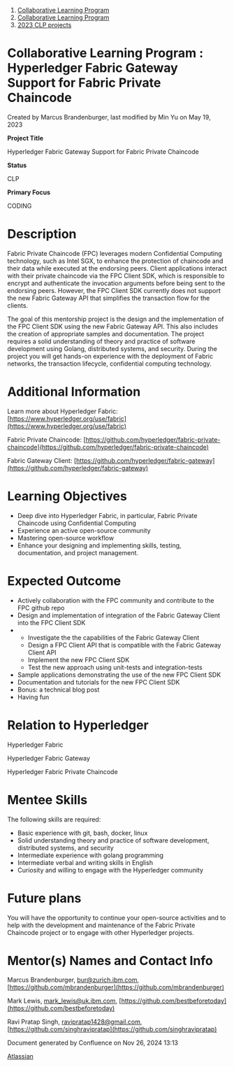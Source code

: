 1. [Collaborative Learning Program](index.html)
2. [Collaborative Learning Program](Collaborative-Learning-Program_20283412.html)
3. [2023 CLP projects](2023-CLP-projects_20295338.html)

# Collaborative Learning Program : Hyperledger Fabric Gateway Support for Fabric Private Chaincode

Created by Marcus Brandenburger, last modified by Min Yu on May 19, 2023

**Project Title**

Hyperledger Fabric Gateway Support for Fabric Private Chaincode

**Status**

CLP

**Primary Focus**

CODING   

# Description

Fabric Private Chaincode (FPC) leverages modern Confidential Computing technology, such as Intel SGX, to enhance the protection of chaincode and their data while executed at the endorsing peers. Client applications interact with their private chaincode via the FPC Client SDK, which is responsible to encrypt and authenticate the invocation arguments before being sent to the endorsing peers. However, the FPC Client SDK currently does not support the new Fabric Gateway API that simplifies the transaction flow for the clients.

The goal of this mentorship project is the design and the implementation of the FPC Client SDK using the new Fabric Gateway API. This also includes the creation of appropriate samples and documentation. The project requires a solid understanding of theory and practice of software development using Golang, distributed systems, and security. During the project you will get hands-on experience with the deployment of Fabric networks, the transaction lifecycle, confidential computing technology.

# Additional Information

Learn more about Hyperledger Fabric: [https://www.hyperledger.org/use/fabric](https://www.hyperledger.org/use/fabric)

Fabric Private Chaincode: [https://github.com/hyperledger/fabric-private-chaincode](https://github.com/hyperledger/fabric-private-chaincode)

Fabric Gateway Client: [https://github.com/hyperledger/fabric-gateway](https://github.com/hyperledger/fabric-gateway)

# Learning Objectives

- Deep dive into Hyperledger Fabric, in particular, Fabric Private Chaincode using Confidential Computing
- Experience an active open-source community
- Mastering open-source workflow
- Enhance your designing and implementing skills, testing, documentation, and project management.

# Expected Outcome

- Actively collaboration with the FPC community and contribute to the FPC github repo
- Design and implementation of integration of the Fabric Gateway Client into the FPC Client SDK
- - Investigate the the capabilities of the Fabric Gateway Client
  - Design a FPC Client API that is compatible with the Fabric Gateway Client API
  - Implement the new FPC Client SDK
  - Test the new approach using unit-tests and integration-tests
- Sample applications demonstrating the use of the new FPC Client SDK
- Documentation and tutorials for the new FPC Client SDK
- Bonus: a technical blog post
- Having fun

# Relation to Hyperledger

Hyperledger Fabric

Hyperledger Fabric Gateway

Hyperledger Fabric Private Chaincode

# Mentee Skills

The following skills are required:

- Basic experience with git, bash, docker, linux
- Solid understanding theory and practice of software development, distributed systems, and security
- Intermediate experience with golang programming
- Intermediate verbal and writing skills in English
- Curiosity and willing to engage with the Hyperledger community

# Future plans

You will have the opportunity to continue your open-source activities and to help with the development and maintenance of the Fabric Private Chaincode project or to engage with other Hyperledger projects.

# Mentor(s) Names and Contact Info

Marcus Brandenburger, [bur@zurich.ibm.com](mailto:bur@zurich.ibm.com), [https://github.com/mbrandenburger](https://github.com/mbrandenburger)

Mark Lewis, [mark\_lewis@uk.ibm.com](mailto:mark_lewis@uk.ibm.com), [https://github.com/bestbeforetoday](https://github.com/bestbeforetoday)

Ravi Pratap Singh, [ravipratap1428@gmail.com](mailto:ravipratap1428@gmail.com), [https://github.com/singhravipratap](https://github.com/singhravipratap)

Document generated by Confluence on Nov 26, 2024 13:13

[Atlassian](http://www.atlassian.com/)
